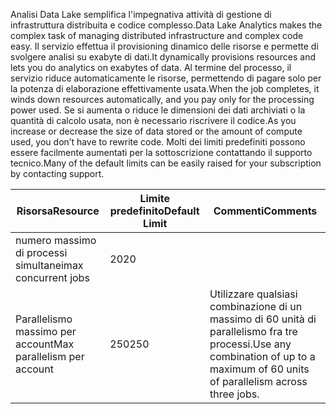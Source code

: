 <span data-ttu-id="325ca-101">Analisi Data Lake semplifica l'impegnativa attività di gestione di infrastruttura distribuita e codice complesso.</span><span class="sxs-lookup"><span data-stu-id="325ca-101">Data Lake Analytics makes the complex task of managing distributed infrastructure and complex code easy.</span></span> <span data-ttu-id="325ca-102">Il servizio effettua il provisioning dinamico delle risorse e permette di svolgere analisi su exabyte di dati.</span><span class="sxs-lookup"><span data-stu-id="325ca-102">It dynamically provisions resources and lets you do analytics on exabytes of data.</span></span> <span data-ttu-id="325ca-103">Al termine del processo, il servizio riduce automaticamente le risorse, permettendo di pagare solo per la potenza di elaborazione effettivamente usata.</span><span class="sxs-lookup"><span data-stu-id="325ca-103">When the job completes, it winds down resources automatically, and you pay only for the processing power used.</span></span> <span data-ttu-id="325ca-104">Se si aumenta o riduce le dimensioni dei dati archiviati o la quantità di calcolo usata, non è necessario riscrivere il codice.</span><span class="sxs-lookup"><span data-stu-id="325ca-104">As you increase or decrease the size of data stored or the amount of compute used, you don’t have to rewrite code.</span></span> <span data-ttu-id="325ca-105">Molti dei limiti predefiniti possono essere facilmente aumentati per la sottoscrizione contattando il supporto tecnico.</span><span class="sxs-lookup"><span data-stu-id="325ca-105">Many of the default limits can be easily raised for your subscription by contacting support.</span></span> 

| <span data-ttu-id="325ca-106">**Risorsa**</span><span class="sxs-lookup"><span data-stu-id="325ca-106">**Resource**</span></span> | <span data-ttu-id="325ca-107">**Limite predefinito**</span><span class="sxs-lookup"><span data-stu-id="325ca-107">**Default Limit**</span></span> | <span data-ttu-id="325ca-108">**Commenti**</span><span class="sxs-lookup"><span data-stu-id="325ca-108">**Comments**</span></span> |
| --- | --- | --- |
| <span data-ttu-id="325ca-109">numero massimo di processi simultanei</span><span class="sxs-lookup"><span data-stu-id="325ca-109">max concurrent jobs</span></span> |<span data-ttu-id="325ca-110">20</span><span class="sxs-lookup"><span data-stu-id="325ca-110">20</span></span> | |
| <span data-ttu-id="325ca-111">Parallelismo massimo per account</span><span class="sxs-lookup"><span data-stu-id="325ca-111">Max parallelism per account</span></span> |<span data-ttu-id="325ca-112">250</span><span class="sxs-lookup"><span data-stu-id="325ca-112">250</span></span> |<span data-ttu-id="325ca-113">Utilizzare qualsiasi combinazione di un massimo di 60 unità di parallelismo fra tre processi.</span><span class="sxs-lookup"><span data-stu-id="325ca-113">Use any combination of up to a maximum of 60 units of parallelism across three jobs.</span></span> |

